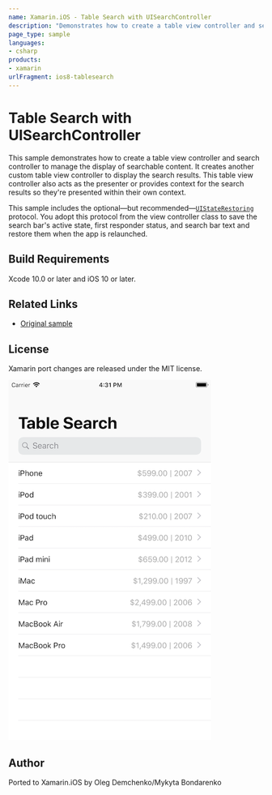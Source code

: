 ```yaml
---
name: Xamarin.iOS - Table Search with UISearchController
description: "Demonstrates how to create a table view controller and search controller to manage the display of searchable content #ios8"
page_type: sample
languages:
- csharp
products:
- xamarin
urlFragment: ios8-tablesearch
---
```

# Table Search with UISearchController

This sample demonstrates how to create a table view controller and search controller to manage the display of searchable content. It creates another custom table view controller to display the search results. This table view controller also acts as the presenter or provides context for the search results so they're presented within their own context.

This sample includes the optional—but recommended—[`UIStateRestoring`](https://developer.apple.com/documentation/uikit/uistaterestoring) protocol. You adopt this protocol from the view controller class to save the search bar's active state, first responder status, and search bar text and restore them when the app is relaunched.


## Build Requirements

Xcode 10.0 or later and iOS 10 or later.

## Related Links

- [Original sample](https://developer.apple.com/documentation/uikit/view_controllers/displaying_searchable_content_by_using_a_search_controller#//apple_ref/doc/uid/TP40014683)

## License

Xamarin port changes are released under the MIT license.

![Table Search with UISearchController application screenshot](Screenshots/screenshot-1.png "Table Search with UISearchController application screenshot")

## Author 

Ported to Xamarin.iOS by Oleg Demchenko/Mykyta Bondarenko
